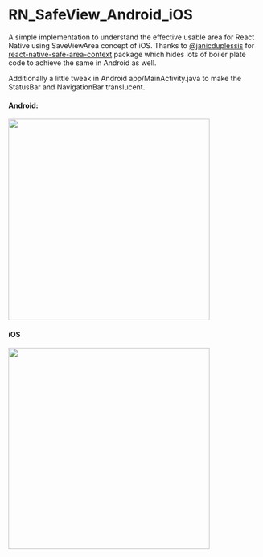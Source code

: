 # RN_SafeView_Android_iOS

A simple implementation to understand the effective usable area for React Native using SaveViewArea concept of iOS.
Thanks to [@janicduplessis](https://github.com/janicduplessis) for [react-native-safe-area-context](https://www.npmjs.com/package/react-native-safe-area-context) package which hides lots of boiler plate code to achieve the same in Android as well.

Additionally a little tweak in Android app/MainActivity.java to make the StatusBar and NavigationBar translucent.

#### Android:

<img src="androidrotation.gif" width="400" height="400">

#### iOS

<img src="iosrotation.gif" width="400" height="400">
